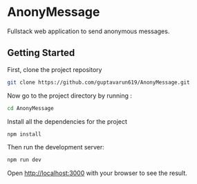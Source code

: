 # AnonyMessage

Fullstack web application to send anonymous messages.

## Getting Started

First, clone the project repository

```bash
git clone https://github.com/guptavarun619/AnonyMessage.git
```

Now go to the project directory by running :

```bash
cd AnonyMessage
```

Install all the dependencies for the project

```bash
npm install
```

Then run the development server:

```bash
npm run dev
```

Open [http://localhost:3000](http://localhost:3000) with your browser to see the result.
